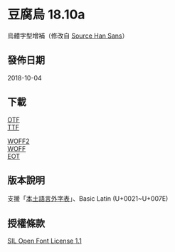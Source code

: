 # 豆腐烏 18.10a

烏體字型增補（修改自 [Source Han Sans](//github.com/adobe-fonts/source-han-sans)）

## 發佈日期

2018-10-04

## 下載

[OTF](//github.com/glll4678/tshiuthau/raw/master/TauhuOo-Regular.otf)  
[TTF](//github.com/glll4678/tshiuthau/raw/master/TauhuOo-Regular.otf)  

[WOFF2](//github.com/glll4678/tshiuthau/raw/master/TauhuOo-Regular.woff2)  
[WOFF](//github.com/glll4678/tshiuthau/raw/master/TauhuOo-Regular.woff)  
[EOT](//github.com/glll4678/tshiuthau/raw/master/TauhuOo-Regular.otf)  

## 版本說明
支援「[本土語言外字表](//tauhu.tw/gua-ji-pio/)」、Basic Latin (U+0021~U+007E)

## 授權條款

[SIL Open Font License 1.1](http://scripts.sil.org/OFL)
